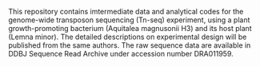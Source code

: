This repository contains imtermediate data and analytical codes for the genome-wide transposon sequencing (Tn-seq) experiment, using a plant growth-promoting bacterium (Aquitalea magnusonii H3) and its host plant (Lemna minor). The detailed descriptions on experimental design will be published from the same authors. The raw sequence data are available in DDBJ Sequence Read Archive under accession number DRA011959. 
